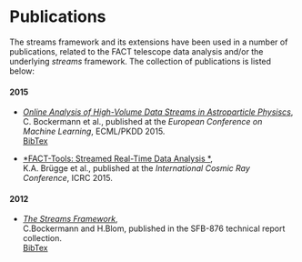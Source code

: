 Publications
============

The streams framework and its extensions have been used in a number of publications, related to the FACT telescope
data analysis and/or the underlying *streams* framework. The collection of publications is 
listed below:


#### 2015

  - [*Online Analysis of High-Volume Data Streams in Astroparticle Physiscs*](pubs/Bockermann_etal_2015.pdf), <br/>
    C. Bockermann et al., published at the *European Conference on Machine Learning*, ECML/PKDD 2015. <br/>
    [BibTex](pubs/Bockermann_etal_2015.bib)

  - [*FACT-Tools: Streamed Real-Time Data Analysis *](http://pos.sissa.it/cgi-bin/reader/conf.cgi?confid=236), <br/>
    K.A. Brügge et al., published at the *International Cosmic Ray Conference*, ICRC 2015. <br/>
    
    
#### 2012

   - [*The Streams Framework*](http://www-ai.cs.uni-dortmund.de/PublicPublicationFiles/bockermann_blom_2012c.pdf), <br/>
     C.Bockermann and H.Blom, published in the SFB-876 technical report collection. <br/>
     [BibTex](pubs/Bockermann_Blom_2012c.bib)